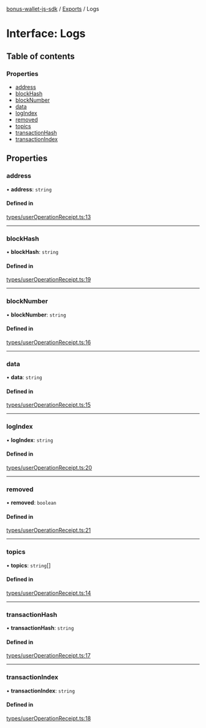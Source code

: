 [bonus-wallet-js-sdk](../README.md) / [Exports](../modules.md) / Logs

# Interface: Logs

## Table of contents

### Properties

- [address](Logs.md#address)
- [blockHash](Logs.md#blockhash)
- [blockNumber](Logs.md#blocknumber)
- [data](Logs.md#data)
- [logIndex](Logs.md#logindex)
- [removed](Logs.md#removed)
- [topics](Logs.md#topics)
- [transactionHash](Logs.md#transactionhash)
- [transactionIndex](Logs.md#transactionindex)

## Properties

### address

• **address**: `string`

#### Defined in

[types/userOperationReceipt.ts:13](https://github.com/study-core/bonus-wallet-js-sdk/blob/030b2aa/src/types/userOperationReceipt.ts#L13)

___

### blockHash

• **blockHash**: `string`

#### Defined in

[types/userOperationReceipt.ts:19](https://github.com/study-core/bonus-wallet-js-sdk/blob/030b2aa/src/types/userOperationReceipt.ts#L19)

___

### blockNumber

• **blockNumber**: `string`

#### Defined in

[types/userOperationReceipt.ts:16](https://github.com/study-core/bonus-wallet-js-sdk/blob/030b2aa/src/types/userOperationReceipt.ts#L16)

___

### data

• **data**: `string`

#### Defined in

[types/userOperationReceipt.ts:15](https://github.com/study-core/bonus-wallet-js-sdk/blob/030b2aa/src/types/userOperationReceipt.ts#L15)

___

### logIndex

• **logIndex**: `string`

#### Defined in

[types/userOperationReceipt.ts:20](https://github.com/study-core/bonus-wallet-js-sdk/blob/030b2aa/src/types/userOperationReceipt.ts#L20)

___

### removed

• **removed**: `boolean`

#### Defined in

[types/userOperationReceipt.ts:21](https://github.com/study-core/bonus-wallet-js-sdk/blob/030b2aa/src/types/userOperationReceipt.ts#L21)

___

### topics

• **topics**: `string`[]

#### Defined in

[types/userOperationReceipt.ts:14](https://github.com/study-core/bonus-wallet-js-sdk/blob/030b2aa/src/types/userOperationReceipt.ts#L14)

___

### transactionHash

• **transactionHash**: `string`

#### Defined in

[types/userOperationReceipt.ts:17](https://github.com/study-core/bonus-wallet-js-sdk/blob/030b2aa/src/types/userOperationReceipt.ts#L17)

___

### transactionIndex

• **transactionIndex**: `string`

#### Defined in

[types/userOperationReceipt.ts:18](https://github.com/study-core/bonus-wallet-js-sdk/blob/030b2aa/src/types/userOperationReceipt.ts#L18)
